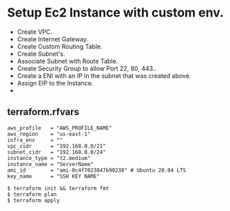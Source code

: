 # Setup Ec2 Instance with custom env. 
<!--  -->
- Create VPC. 
- Create Internet Gateway.
- Create Custom Routing Table.
- Create Subnet's.
- Associate Subnet with Route Table.
- Create Security Group to allow Port 22, 80, 443..
- Create a ENI with an IP in the subnet that was created above.
- Assign EIP to the Instance.
- 


## terraform.rfvars 

```
aws_profile   = "AWS_PROFILE_NAME"
aws_region    = "us-east-1"
infra_env     = ""
vpc_cidr      = "192.168.0.0/21"
subnet_cidr   = "192.168.0.0/24"
instance_type = "t2.medium"
instance_name = "ServerName"
ami_id        = "ami-0c4f7023847b90238" # Ubuntu 20.04 LTS
key_name      = "SSH KEY NAME"
```


```
$ terraform init && terraform fmt   
$ terraform plan
$ terraform apply

```


<!--  -->